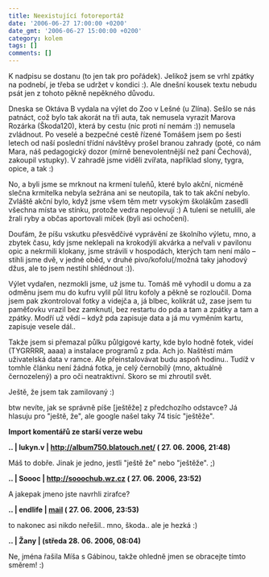 ```yaml
---
title: Neexistující fotoreportáž
date: '2006-06-27 17:00:00 +0200'
date_gmt: '2006-06-27 15:00:00 +0200'
category: kolem
tags: []
comments: []
---
```

<p>K nadpisu se dostanu (to jen tak pro pořádek). Jelikož jsem se vrhl zpátky na podnebí, je třeba se udržet v kondici :). Ale dnešní kousek textu nebudu psát jen z tohoto pěkně nepěkného důvodu.</p>
<p>Dneska se Oktáva B vydala na výlet do Zoo v Lešné (u Zlína). Sešlo se nás patnáct, což bylo tak akorát na tři auta, tak nemusela vyrazit Marova Rozárka (Škoda120), která by cestu (nic proti ní nemám :)) nemusela zvládnout. Po veselé a bezpečné cestě řízené Tomášem jsem po šesti letech od naší poslední třídní návštěvy prošel branou zahrady (poté, co nám Mara, náš pedagogický dozor (mírně benevolentnější než paní Čechová), zakoupil vstupky). V zahradě jsme viděli zvířata, například slony, tygra, opice, a tak :)</p>
<p>No, a byli jsme se mrknout na krmení tuleňů, které bylo akční, nicméně slečna krmitelka nebyla sežrána ani se neutopila, tak to tak akční nebylo. Zvláště akční bylo, když jsme všem těm metr vysokým školákům zasedli všechna místa ve stínku, protože vedra nepolevují :) A tuleni se netulili, ale žrali ryby a občas aportovali míček (byli asi ochočení).</p>
<p>Doufám, že píšu vskutku přesvědčivé vyprávění ze školního výletu, mno, a zbytek času, kdy jsme neklepali na krokodýlí akvárka a neřvali v pavilonu opic a nekrmili klokany, jsme strávili v hospodách, kterých tam není málo &ndash; stihli jsme dvě, v jedné oběd, v druhé pivo/kofolu(/možná taky jahodový džus, ale to jsem nestihl shlédnout :)).</p>
<p>Výlet vydařen, nezmokli jsme, už jsme tu. Tomáš mě vyhodil u domu a za odměnu jsem mu do kufru vylil půl litru kofoly a pěkně se rozloučil. Doma jsem pak zkontroloval fotky a videjča a, já blbec, kolikrát už, zase jsem tu paměťovku vrazil bez zamknutí, bez restartu do pda a tam a zpátky a tam a zpátky. Modří už vědí &ndash; když pda zapisuje data a já mu vyměním kartu, zapisuje vesele dál..</p>
<p>Takže jsem si přemazal půlku půlgigové karty, kde bylo hodně fotek, videí (TYGRRRR, aaaa) a instalace programů z pda. Ach jo. Naštěstí mám uživatelská data v ramce. Ale přeinstalovávat budu aspoň hodinu.. Tudíž v tomhle článku není žádná fotka, je celý černobílý (mno, aktuálně černozelený) a pro oči neatraktivní. Skoro se mi zhroutil svět.</p>
<p>Ještě, že jsem tak zamilovaný :)</p>
<p>btw nevíte, jak se správně píše [ještěže] z předchozího odstavce? Já hlasuju pro "ještě, že", ale google našel taky 74 tisíc "ještěže".</p>
<div class="import-komentaru">
<p><strong>Import komentářů ze starší verze webu</strong></p>
<div class="comment">
<p style="font-weight:bold"><span class="compredmet">..</span> | <span class="comname">lukyn.v</span> |  <a href="http://album750.blatouch.net/">http://album750.blatouch.net/</a> (&nbsp;27.&nbsp;06.&nbsp;2006,&nbsp;21:48)</p>
<p>Máš to dobře. Jinak je jedno, jestli &quot;ještě že&quot; nebo &quot;ještěže&quot;. ;) </p>
</div>
<div class="comment">
<p style="font-weight:bold"><span class="compredmet">..</span> | <span class="comname">Soooc</span> |  <a href="http://sooochub.wz.cz">http://sooochub.wz.cz</a> (&nbsp;27.&nbsp;06.&nbsp;2006,&nbsp;23:52)</p>
<p>A jakepak jmeno jste navrhli zirafce? </p>
</div>
<div class="comment">
<p style="font-weight:bold"><span class="compredmet">..</span> | <span class="comname">endlife</span> |  <a href="mailto:jan.martinek@post.cz">mail</a> (&nbsp;27.&nbsp;06.&nbsp;2006,&nbsp;23:53)</p>
<p>to nakonec asi nikdo neřešil.. mno, škoda.. ale je hezká :) </p>
</div>
<div class="comment">
<p style="font-weight:bold"><span class="compredmet">..</span> | <span class="comname">Žany</span> | (středa&nbsp;28.&nbsp;06.&nbsp;2006,&nbsp;08:04)</p>
<p>Ne, jména řašila Míša s Gábinou, takže ohledně jmen se obracejte tímto směrem! :) </p>
</div>
</div>
